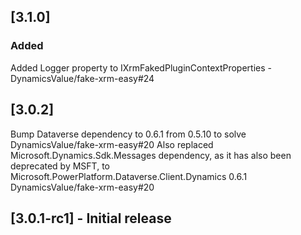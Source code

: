 ## [3.1.0]

### Added

Added Logger property to IXrmFakedPluginContextProperties - DynamicsValue/fake-xrm-easy#24

## [3.0.2]

Bump Dataverse dependency to 0.6.1 from 0.5.10 to solve DynamicsValue/fake-xrm-easy#20
Also replaced Microsoft.Dynamics.Sdk.Messages dependency, as it has also been deprecated by MSFT, to Microsoft.PowerPlatform.Dataverse.Client.Dynamics 0.6.1 DynamicsValue/fake-xrm-easy#20
## [3.0.1-rc1] - Initial release
